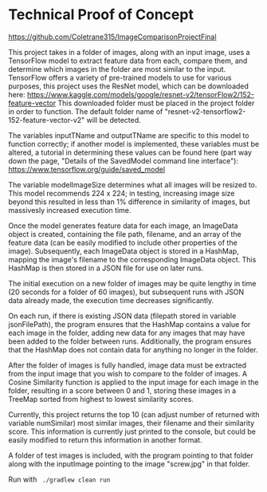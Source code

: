 # Technical Proof of Concept

https://github.com/Coletrane315/ImageComparisonProjectFinal

This project takes in a folder of images, along with an input image, uses a TensorFlow model to extract feature data from each, compare them, and determine which images in the folder are most similar to
the input. TensorFlow offers a variety of pre-trained models to use for various purposes, this project uses the ResNet model, which can be downloaded here:
https://www.kaggle.com/models/google/resnet-v2/tensorFlow2/152-feature-vector
This downloaded folder must be placed in the project folder in order to function. The default folder name of "resnet-v2-tensorflow2-152-feature-vector-v2" will be detected.

The variables inputTName and outputTName are specific to this model to function correctly; if another model is implemented, these variables must be altered, a tutorial in determining these values
can be found here (part way down the page, "Details of the SavedModel command line interface"): https://www.tensorflow.org/guide/saved_model 

The variable modelImageSize determines what all images will be resized to. This model recommends 224 x 224; in testing, increasing image size beyond this resulted in less than 1% difference 
in similarity of images, but massivesly increased execution time.

Once the model generates feature data for each image, an ImageData object is created, containing the file path, filename, and an array of the feature data (can be easily modified to include
other properties of the image). Subsequently, each ImageData object is stored in a HashMap, mapping the image's filename to the corresponding ImageData object. This HashMap is then stored in
a JSON file for use on later runs. 

The initial execution on a new folder of images may be quite lengthy in time (20 seconds for a folder of 60 images), but subsequent runs with JSON data already made,
the execution time decreases significantly. 

On each run, if there is existing JSON data (filepath stored in variable jsonFilePath), the program ensures that the HashMap contains a value for each image in the folder, adding new data for any images
that may have been added to the folder between runs. Additionally, the program ensures that the HashMap does not contain data for anything no longer in the folder.

After the folder of images is fully handled, image data must be extracted from the input image that you wish to compare to the folder of images. A Cosine Similarity function is applied
to the input image for each image in the folder, resulting in a score between 0 and 1, storing these images in a TreeMap sorted from highest to lowest similarity scores.

Currently, this project returns the top 10 (can adjust number of returned with variable numSimilar) most similar images, their filename and their similarity score. This information
is currently just printed to the console, but could be easily modified to return this information in another format.

A folder of test images is included, with the program pointing to that folder along with the inputImage pointing to the image "screw.jpg" in that folder.

Run with ` ./gradlew clean run`
